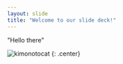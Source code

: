 ```yaml
---
layout: slide
title: "Welcome to our slide deck!"
---
```


"Hello there"

![kimonotocat](https://octodex.github.com/images/kimonotocat.png)
{: .center}
